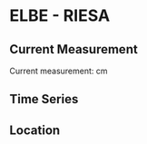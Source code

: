 # ELBE - RIESA

## Current Measurement

Current measurement: <Value topic="rivers/pegel-online/ELBE/RIESA/measurementValue"/> cm

## Time Series

<TimeSeries topic="rivers/pegel-online/ELBE/RIESA/measurementValue" period="week" />

## Location

<WorldMap>
  <Marker lat="51.31148159700113" lon="13.29334052168511" labelTopic="rivers/pegel-online/ELBE/RIESA/measurementValue" />
</WorldMap>
